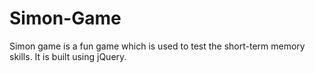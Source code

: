# Simon-Game
Simon game is a fun game which is used to test the short-term memory skills. It is built using jQuery.

